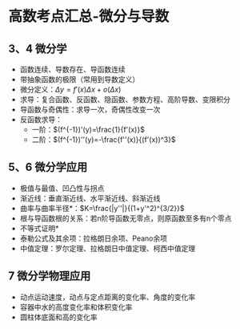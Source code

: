# 高数考点汇总-微分与导数
## 3、4 微分学
- 函数连续、导数存在、导函数连续
- 带抽象函数的极限（常用到导数定义）
- 微分定义：$\Delta y=f'(x)\Delta x+o(\Delta x)$
- 求导：复合函数、反函数、隐函数、参数方程、高阶导数、变限积分
- 导函数与奇偶性：求导一次，奇偶性改变一次
- 反函数求导：
    - 一阶：$(f^{-1})'(y)=\frac{1}{f'(x)}$
    - 二阶：$(f^{-1})''(y)=-\frac{f''(x)}{(f'(x))^3}$

## 5、6 微分学应用
- 极值与最值、凹凸性与拐点
- 渐近线：垂直渐近线、水平渐近线、斜渐近线
- 曲率与曲率半径*：$K=\frac{|y''|}{(1+y'^2)^{3/2}}$
- 根与导函数根的关系：若n阶导函数无零点，则原函数至多有n个零点
- 不等式证明*
- 泰勒公式及其余项：拉格朗日余项、Peano余项
- 中值定理：罗尔定理、拉格朗日中值定理、柯西中值定理

## 7 微分学物理应用
- 动点运动速度，动点与定点距离的变化率、角度的变化率
- 容器中水的高度变化率和体积变化率
- 圆柱体底面和高的变化率